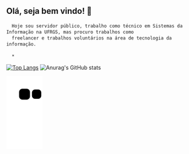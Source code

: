 ## Olá, seja bem vindo! :wave:

```
  Hoje sou servidor público, trabalho como técnico em Sistemas da Informação na UFRGS, mas procuro trabalhos como 
  freelancer e trabalhos voluntários na área de tecnologia da informação.
  
  *

```


[![Top Langs](https://github-readme-stats.vercel.app/api/top-langs/?username=ROGER-UFRGS)](https://github.com/ROGER-UFRGS/ROGER-UFRGS)
![Anurag's GitHub stats](https://github-readme-stats.vercel.app/api?username=ROGER-UFRGS&show_icons=true&theme=graywhite)

![snake gif](https://github.com/ROGER-UFRGS/ROGER-UFRGS/blob/output/github-contribution-grid-snake.svg)


